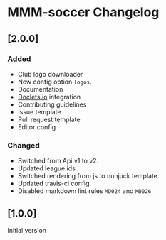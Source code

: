 # MMM-soccer Changelog

## [2.0.0]

### Added

* Club logo downloader
* New config option `logos`.
* Documentation
* [Doclets.io](https://doclets.io/fewieden/MMM-soccer/master) integration
* Contributing guidelines
* Issue template
* Pull request template
* Editor config

### Changed

* Switched from Api v1 to v2.
* Updated league ids.
* Switched rendering from js to nunjuck template.
* Updated travis-ci config.
* Disabled markdown lint rules `MD024` and `MD026`


## [1.0.0]

Initial version
